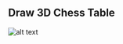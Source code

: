 ## Draw 3D Chess Table

![alt text](https://user-images.githubusercontent.com/25095509/54104617-a3417c00-4424-11e9-858a-03cfd3bd2005.jpg)
